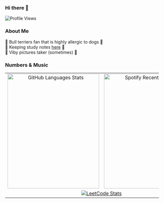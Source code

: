 ### Hi there 👋

![Profile Views](https://komarev.com/ghpvc/?username=daverbk&color=lightgrey)

### About Me
  
🐶 Bull terriers fan that is highly allergic to dogs 🐶  
📖 Keeping study notes [here](https://daverbk.github.io/studies/) 📖  
📸 Viby pictures taker (sometimes) 📸  

### Numbers & Music

<table align="center">
  <tr>
    <td align="center">
      <a href="https://github.com/daverbk?tab=repositories">
        <img src="https://github-readme-stats.vercel.app/api/top-langs/?username=daverbk&theme=dark&langs_count=6&layout=donut-vertical&border_color=3B3B3B&text_color=CCCCCC&hide=markdown" width="300" height="375" alt="GitHub Languages Stats"/>
      </a>
    </td>
    <td align="center">
      <a href="https://open.spotify.com/user/wi1c1ih20uab1fx1qdculgcln?si=43dafccac7fc4e44">
        <img src="https://spotify-github-profile.kittinanx.com/api/view?uid=wi1c1ih20uab1fx1qdculgcln&cover_image=true&theme=compact&show_offline=false&background_color=121212&interchange=false" width="300" height="375" alt="Spotify Recently Played"/>
      </a>
    </td>
  </tr>
  <tr>
    <td colspan="2" align="center">
      <a href="https://leetcode.com/u/daverbk/">
        <img src="https://leetcard.jacoblin.cool/daverbk?theme=dark&font=Anybody&ext=contest" alt="LeetCode Stats"/>
      </a>
    </td>
  </tr>
</table>
